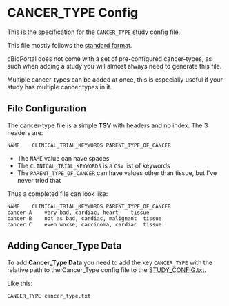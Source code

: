 # CANCER_TYPE Config

This is the specification for the `CANCER_TYPE` study config file.

This file mostly follows the [standard format](STUDY_CONFIG.md).

cBioPortal does not come with a set of pre-configured cancer-types, as such when adding a study you will almost always need to generate this file.

Multiple cancer-types can be added at once, this is especially useful if your study has multiple cancer types in it.

## File Configuration

The cancer-type file is a simple **TSV** with headers and no index. The 3 headers are:
```
NAME	CLINICAL_TRIAL_KEYWORDS	PARENT_TYPE_OF_CANCER
```

* The `NAME` value can have spaces
* The `CLINICAL_TRIAL_KEYWORDS` is a `CSV` list of keywords
* The `PARENT_TYPE_OF_CANCER` can have values other than tissue, but I've never tried that

Thus a completed file can look like:

```
NAME	CLINICAL_TRIAL_KEYWORDS	PARENT_TYPE_OF_CANCER
cancer A	very bad, cardiac, heart	tissue
cancer B	not as bad, cardiac, malignant	tissue
cancer C	even worse, carcinoma, cardiac	tissue
```

## Adding Cancer_Type Data

To add **Cancer_Type Data** you need to add the key `CANCER_TYPE` with the relative path to the Cancer_Type config file to the [STUDY_CONFIG.txt](STUDY_CONFIG.md). 

Like this:

```
CANCER_TYPE	cancer_type.txt
```